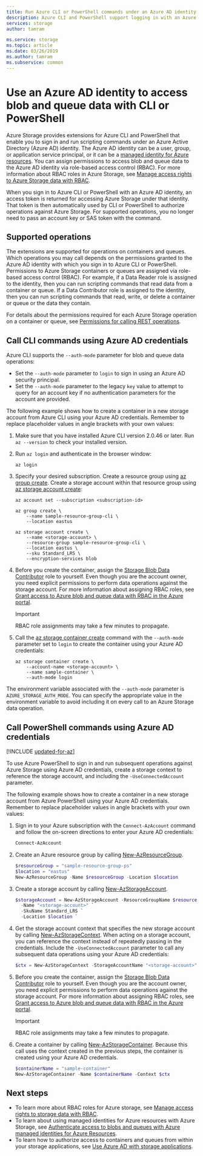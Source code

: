```yaml
---
title: Run Azure CLI or PowerShell commands under an Azure AD identity to access blob and queue data | Microsoft Docs
description: Azure CLI and PowerShell support logging in with an Azure AD identity to run commands on Azure Storage blob and queues data. An access token is provided for the session and used to authorize calling operations. Permissions depend on the RBAC role assigned to the Azure AD identity.
services: storage
author: tamram

ms.service: storage
ms.topic: article
ms.date: 03/26/2019
ms.author: tamram
ms.subservice: common
---
```


# Use an Azure AD identity to access blob and queue data with CLI or PowerShell

Azure Storage provides extensions for Azure CLI and PowerShell that enable you to sign in and run scripting commands under an Azure Active Directory (Azure AD) identity. The Azure AD identity can be a user, group, or application service principal, or it can be a [managed identity for Azure resources](../../active-directory/managed-identities-azure-resources/overview.md). You can assign permissions to access blob and queue data to the Azure AD identity via role-based access control (RBAC). For more information about RBAC roles in Azure Storage, see [Manage access rights to Azure Storage data with RBAC](storage-auth-aad-rbac.md).

When you sign in to Azure CLI or PowerShell with an Azure AD identity, an access token is returned for accessing Azure Storage under that identity. That token is then automatically used by CLI or PowerShell to authorize operations against Azure Storage. For supported operations, you no longer need to pass an account key or SAS token with the command.

## Supported operations

The extensions are supported for operations on containers and queues. Which operations you may call depends on the permissions granted to the Azure AD identity with which you sign in to Azure CLI or PowerShell. Permissions to Azure Storage containers or queues are assigned via role-based access control (RBAC). For example, if a Data Reader role is assigned to the identity, then you can run scripting commands that read data from a container or queue. If a Data Contributor role is assigned to the identity, then you can run scripting commands that read, write, or delete a container or queue or the data they contain. 

For details about the permissions required for each Azure Storage operation on a container or queue, see [Permissions for calling REST operations](https://docs.microsoft.com/rest/api/storageservices/authenticate-with-azure-active-directory#permissions-for-calling-rest-operations).  

## Call CLI commands using Azure AD credentials

Azure CLI supports the `--auth-mode` parameter for blob and queue data operations:

- Set the `--auth-mode` parameter to `login` to sign in using an Azure AD security principal.
- Set the `--auth-mode` parameter to the legacy `key` value to attempt to query for an account key if no authentication parameters for the account are provided. 

The following example shows how to create a container in a new storage account from Azure CLI using your Azure AD credentials. Remember to replace placeholder values in angle brackets with your own values: 

1. Make sure that you have installed Azure CLI version 2.0.46 or later. Run `az --version` to check your installed version.

1. Run `az login` and authenticate in the browser window: 

    ```azurecli
    az login
    ```
    
1. Specify your desired subscription. Create a resource group using [az group create](https://docs.microsoft.com/cli/azure/group?view=azure-cli-latest#az-group-create). Create a storage account within that resource group using [az storage account create](https://docs.microsoft.com/cli/azure/storage/account?view=azure-cli-latest#az-storage-account-create): 

    ```azurecli
    az account set --subscription <subscription-id>

    az group create \
        --name sample-resource-group-cli \
        --location eastus

    az storage account create \
        --name <storage-account> \
        --resource-group sample-resource-group-cli \
        --location eastus \
        --sku Standard_LRS \
        --encryption-services blob
    ```
    
1. Before you create the container, assign the [Storage Blob Data Contributor](../../role-based-access-control/built-in-roles.md#storage-blob-data-contributor) role to yourself. Even though you are the account owner, you need explicit permissions to perform data operations against the storage account. For more information about assigning RBAC roles, see [Grant access to Azure blob and queue data with RBAC in the Azure portal](storage-auth-aad-rbac.md).

    > [!IMPORTANT]
    > RBAC role assignments may take a few minutes to propagate.
    
1. Call the [az storage container create](https://docs.microsoft.com/cli/azure/storage/container?view=azure-cli-latest#az-storage-container-create) command with the `--auth-mode` parameter set to `login` to create the container using your Azure AD credentials:

    ```azurecli
    az storage container create \ 
        --account-name <storage-account> \ 
        --name sample-container \
        --auth-mode login
    ```

The environment variable associated with the `--auth-mode` parameter is `AZURE_STORAGE_AUTH_MODE`. You can specify the appropriate value in the environment variable to avoid including it on every call to an Azure Storage data operation.

## Call PowerShell commands using Azure AD credentials

[!INCLUDE [updated-for-az](../../../includes/updated-for-az.md)]

To use Azure PowerShell to sign in and run subsequent operations against Azure Storage using Azure AD credentials, create a storage context to reference the storage account, and including the `-UseConnectedAccount` parameter.

The following example shows how to create a container in a new storage account from Azure PowerShell using your Azure AD credentials. Remember to replace placeholder values in angle brackets with your own values:

1. Sign in to your Azure subscription with the `Connect-AzAccount` command and follow the on-screen directions to enter your Azure AD credentials: 

    ```powershell
    Connect-AzAccount
    ```
    
1. Create an Azure resource group by calling [New-AzResourceGroup](/powershell/module/az.resources/new-azresourcegroup). 

    ```powershell
    $resourceGroup = "sample-resource-group-ps"
    $location = "eastus"
    New-AzResourceGroup -Name $resourceGroup -Location $location
    ```

1. Create a storage account by calling [New-AzStorageAccount](/powershell/module/az.storage/new-azstorageaccount).

    ```powershell
    $storageAccount = New-AzStorageAccount -ResourceGroupName $resourceGroup `
      -Name "<storage-account>" `
      -SkuName Standard_LRS `
      -Location $location `
    ```

1. Get the storage account context that specifies the new storage account by calling [New-AzStorageContext](/powershell/module/az.storage/new-azstoragecontext). When acting on a storage account, you can reference the context instead of repeatedly passing in the credentials. Include the `-UseConnectedAccount` parameter to call any subsequent data operations using your Azure AD credentials:

    ```powershell
    $ctx = New-AzStorageContext -StorageAccountName "<storage-account>" -UseConnectedAccount
    ```

1. Before you create the container, assign the [Storage Blob Data Contributor](../../role-based-access-control/built-in-roles.md#storage-blob-data-contributor) role to yourself. Even though you are the account owner, you need explicit permissions to perform data operations against the storage account. For more information about assigning RBAC roles, see [Grant access to Azure blob and queue data with RBAC in the Azure portal](storage-auth-aad-rbac.md).

    > [!IMPORTANT]
    > RBAC role assignments may take a few minutes to propagate.

1. Create a container by calling [New-AzStorageContainer](/powershell/module/az.storage/new-azstoragecontainer). Because this call uses the context created in the previous steps, the container is created using your Azure AD credentials. 

    ```powershell
    $containerName = "sample-container"
    New-AzStorageContainer -Name $containerName -Context $ctx
    ```

## Next steps

- To learn more about RBAC roles for Azure storage, see [Manage access rights to storage data with RBAC](storage-auth-aad-rbac.md).
- To learn about using managed identities for Azure resources with Azure Storage, see [Authenticate access to blobs and queues with Azure managed identities for Azure Resources](storage-auth-aad-msi.md).
- To learn how to authorize access to containers and queues from within your storage applications, see [Use Azure AD with storage applications](storage-auth-aad-app.md).

